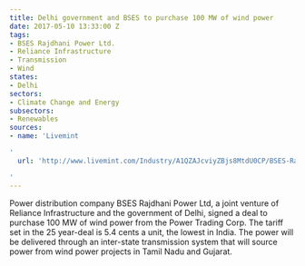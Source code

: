 ```yaml
---
title: Delhi government and BSES to purchase 100 MW of wind power
date: 2017-05-10 13:33:00 Z
tags:
- BSES Rajdhani Power Ltd.
- Reliance Infrastructure
- Transmission
- Wind
states:
- Delhi
sectors:
- Climate Change and Energy
subsectors:
- Renewables
sources:
- name: 'Livemint

'
  url: 'http://www.livemint.com/Industry/A1QZAJcviyZBjs8MtdU0CP/BSES-Rajdhani-to-buy-100-MW-wind-power-from-Power-Trading-Co.html

'
---
```


Power distribution company BSES Rajdhani Power Ltd, a joint venture of Reliance Infrastructure and the government of Delhi, signed a deal to purchase 100 MW of wind power from the Power Trading Corp. The tariff set in the 25 year-deal is 5.4 cents a unit, the lowest in India. The power will be delivered through an inter-state transmission system that will source power from wind power projects in Tamil Nadu and Gujarat.
